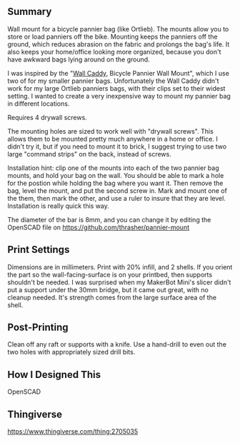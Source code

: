 ## Summary

Wall mount for a bicycle pannier bag (like Ortlieb).  The mounts allow you to store or load panniers off the bike.  Mounting keeps the panniers off the ground, which reduces abrasion on the fabric and prolongs the bag's life.  It also keeps your home/office looking more organized, because you don't have awkward bags lying around on the ground.

I was inspired by the "[Wall Caddy](https://www.etsy.com/listing/497165217/wall-caddy-bicycle-pannier-wall-mount), Bicycle Pannier Wall Mount", which I use two of for my smaller pannier bags.  Unfortunately the Wall Caddy didn't work for my large Ortlieb panniers bags, with their clips set to their widest setting.  I wanted to create a very inexpensive way to mount my pannier bag in different locations.

Requires 4 drywall screws.

The mounting holes are sized to work well with "drywall screws".  This allows them to be mounted pretty much anywhere in a home or office.  I didn't try it, but if you need to mount it to brick, I suggest trying to use two large "command strips" on the back, instead of screws.

Installation hint: clip one of the mounts into each of the two pannier bag mounts, and hold your bag on the wall.  You should be able to mark a hole for the postion while holding the bag where you want it.  Then remove the bag, level the mount, and put the second screw in.  Mark and mount one of the them, then mark the other, and use a ruler to insure that they are level.  Installation is really quick this way.

The diameter of the bar is 8mm, and you can change it by editing the OpenSCAD file on https://github.com/thrasher/pannier-mount

## Print Settings

Dimensions are in millimeters.
Print with 20% infill, and 2 shells.
If you orient the part so the wall-facing-surface is on your printbed, then supports shouldn't be needed.  I was surprised when my MakerBot Mini's slicer didn't put a support under the 30mm bridge, but it came out great, with no cleanup needed.  It's strength comes from the large surface area of the shell.

## Post-Printing

Clean off any raft or supports with a knife.
Use a hand-drill to even out the two holes with appropriately sized drill bits.

## How I Designed This

OpenSCAD

## Thingiverse

https://www.thingiverse.com/thing:2705035

